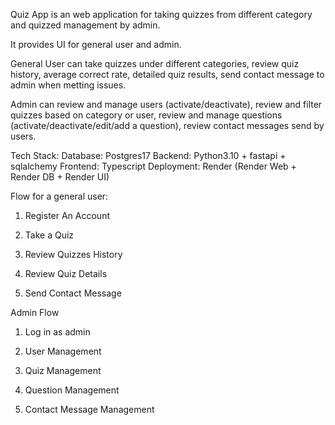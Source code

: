 Quiz App is an web application for taking quizzes from different category and quizzed management by admin.

It provides UI for general user and admin.

General User can take quizzes under different categories, review quiz history, average correct rate, detailed quiz results, send contact message to admin when metting issues.

Admin can review and manage users (activate/deactivate), review and filter quizzes based on category or user, review and manage questions (activate/deactivate/edit/add a question), review contact messages send by users.

Tech Stack:
Database: Postgres17
Backend: Python3.10 + fastapi + sqlalchemy
Frontend: Typescript
Deployment: Render (Render Web + Render DB + Render UI)



Flow for a general user:
1. Register An Account

2. Take a Quiz

3. Review Quizzes History

4. Review Quiz Details
   
5. Send Contact Message

Admin Flow
1. Log in as admin

2. User Management

3. Quiz Management

4. Question Management

5. Contact Message Management
